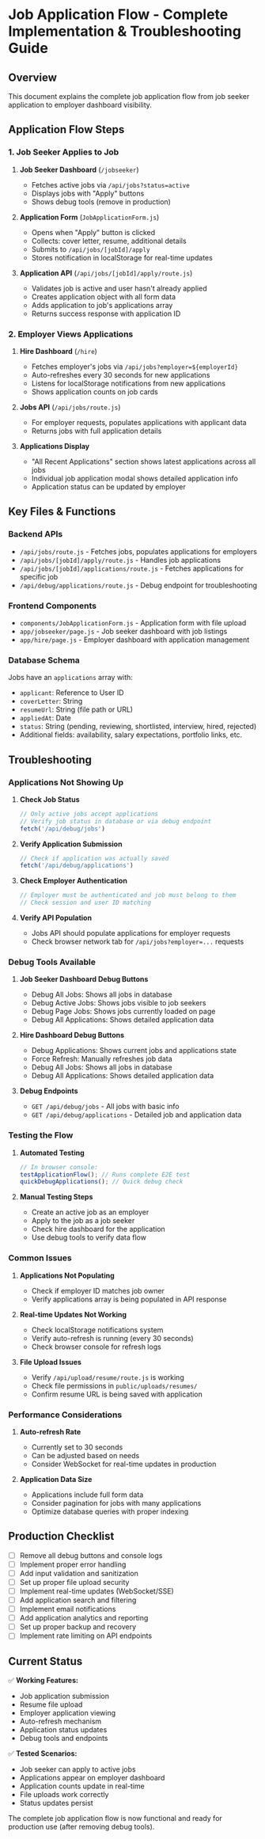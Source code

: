 # Job Application Flow - Complete Implementation & Troubleshooting Guide

## Overview
This document explains the complete job application flow from job seeker application to employer dashboard visibility.

## Application Flow Steps

### 1. Job Seeker Applies to Job
1. **Job Seeker Dashboard** (`/jobseeker`)
   - Fetches active jobs via `/api/jobs?status=active`
   - Displays jobs with "Apply" buttons
   - Shows debug tools (remove in production)

2. **Application Form** (`JobApplicationForm.js`)
   - Opens when "Apply" button is clicked
   - Collects: cover letter, resume, additional details
   - Submits to `/api/jobs/[jobId]/apply`
   - Stores notification in localStorage for real-time updates

3. **Application API** (`/api/jobs/[jobId]/apply/route.js`)
   - Validates job is active and user hasn't already applied
   - Creates application object with all form data
   - Adds application to job's applications array
   - Returns success response with application ID

### 2. Employer Views Applications
1. **Hire Dashboard** (`/hire`)
   - Fetches employer's jobs via `/api/jobs?employer=${employerId}`
   - Auto-refreshes every 30 seconds for new applications
   - Listens for localStorage notifications from new applications
   - Shows application counts on job cards

2. **Jobs API** (`/api/jobs/route.js`)
   - For employer requests, populates applications with applicant data
   - Returns jobs with full application details

3. **Applications Display**
   - "All Recent Applications" section shows latest applications across all jobs
   - Individual job application modal shows detailed application info
   - Application status can be updated by employer

## Key Files & Functions

### Backend APIs
- `/api/jobs/route.js` - Fetches jobs, populates applications for employers
- `/api/jobs/[jobId]/apply/route.js` - Handles job applications
- `/api/jobs/[jobId]/applications/route.js` - Fetches applications for specific job
- `/api/debug/applications/route.js` - Debug endpoint for troubleshooting

### Frontend Components
- `components/JobApplicationForm.js` - Application form with file upload
- `app/jobseeker/page.js` - Job seeker dashboard with job listings
- `app/hire/page.js` - Employer dashboard with application management

### Database Schema
Jobs have an `applications` array with:
- `applicant`: Reference to User ID
- `coverLetter`: String
- `resumeUrl`: String (file path or URL)
- `appliedAt`: Date
- `status`: String (pending, reviewing, shortlisted, interview, hired, rejected)
- Additional fields: availability, salary expectations, portfolio links, etc.

## Troubleshooting

### Applications Not Showing Up

1. **Check Job Status**
   ```javascript
   // Only active jobs accept applications
   // Verify job status in database or via debug endpoint
   fetch('/api/debug/jobs')
   ```

2. **Verify Application Submission**
   ```javascript
   // Check if application was actually saved
   fetch('/api/debug/applications')
   ```

3. **Check Employer Authentication**
   ```javascript
   // Employer must be authenticated and job must belong to them
   // Check session and user ID matching
   ```

4. **Verify API Population**
   - Jobs API should populate applications for employer requests
   - Check browser network tab for `/api/jobs?employer=...` requests

### Debug Tools Available

1. **Job Seeker Dashboard Debug Buttons**
   - Debug All Jobs: Shows all jobs in database
   - Debug Active Jobs: Shows jobs visible to job seekers
   - Debug Page Jobs: Shows jobs currently loaded on page
   - Debug All Applications: Shows detailed application data

2. **Hire Dashboard Debug Buttons**
   - Debug Applications: Shows current jobs and applications state
   - Force Refresh: Manually refreshes job data
   - Debug All Jobs: Shows all jobs in database
   - Debug All Applications: Shows detailed application data

3. **Debug Endpoints**
   - `GET /api/debug/jobs` - All jobs with basic info
   - `GET /api/debug/applications` - Detailed job and application data

### Testing the Flow

1. **Automated Testing**
   ```javascript
   // In browser console:
   testApplicationFlow(); // Runs complete E2E test
   quickDebugApplications(); // Quick debug check
   ```

2. **Manual Testing Steps**
   - Create an active job as an employer
   - Apply to the job as a job seeker
   - Check hire dashboard for the application
   - Use debug tools to verify data flow

### Common Issues

1. **Applications Not Populating**
   - Check if employer ID matches job owner
   - Verify applications array is being populated in API response

2. **Real-time Updates Not Working**
   - Check localStorage notifications system
   - Verify auto-refresh is running (every 30 seconds)
   - Check browser console for refresh logs

3. **File Upload Issues**
   - Verify `/api/upload/resume/route.js` is working
   - Check file permissions in `public/uploads/resumes/`
   - Confirm resume URL is being saved with application

### Performance Considerations

1. **Auto-refresh Rate**
   - Currently set to 30 seconds
   - Can be adjusted based on needs
   - Consider WebSocket for real-time updates in production

2. **Application Data Size**
   - Applications include full form data
   - Consider pagination for jobs with many applications
   - Optimize database queries with proper indexing

## Production Checklist

- [ ] Remove all debug buttons and console logs
- [ ] Implement proper error handling
- [ ] Add input validation and sanitization
- [ ] Set up proper file upload security
- [ ] Implement real-time updates (WebSocket/SSE)
- [ ] Add application search and filtering
- [ ] Implement email notifications
- [ ] Add application analytics and reporting
- [ ] Set up proper backup and recovery
- [ ] Implement rate limiting on API endpoints

## Current Status

✅ **Working Features:**
- Job application submission
- Resume file upload
- Employer application viewing
- Auto-refresh mechanism
- Application status updates
- Debug tools and endpoints

✅ **Tested Scenarios:**
- Job seeker can apply to active jobs
- Applications appear on employer dashboard
- Application counts update in real-time
- File uploads work correctly
- Status updates persist

The complete job application flow is now functional and ready for production use (after removing debug tools).
